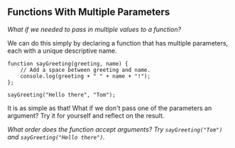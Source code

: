 <section class="module-section" name="Functions With Multiple Parameters">&nbsp;</section>

##  Functions With Multiple Parameters

_What if we needed to pass in multiple values to a function?_

We can do this simply by declaring a function that has multiple parameters, each with a unique descriptive name.

    function sayGreeting(greeting, name) {
        // Add a space between greeting and name.
        console.log(greeting + " " + name + "!");
    };

    sayGreeting("Hello there", "Tom");

It is as simple as that! What if we don't pass one of the parameters an argument? Try it for yourself and reflect on the result.

_What order does the function accept arguments? Try `sayGreeting("Tom")` and `sayGreeting("Hello there")`._


